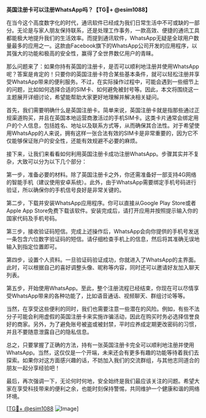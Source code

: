 **英国注册卡可以注册WhatsApp吗？【TG💪+ @esim1088】**

在当今这个高度数字化的时代，通讯软件已经成为我们日常生活中不可或缺的一部分。无论是与家人朋友保持联系，还是处理工作事务，一款高效、便捷的通讯工具都能极大地提升我们的生活效率。而提到通讯软件，WhatsApp无疑是全球用户数量最多的应用之一。这款由Facebook旗下的WhatsApp公司开发的应用程序，以其强大的功能和极高的安全性，赢得了全世界数亿用户的青睐。

那么问题来了：如果你持有英国的注册卡，是否可以顺利地注册并使用WhatsApp呢？答案是肯定的！只要你的英国注册卡符合某些基本条件，就可以轻松注册并享受WhatsApp带来的便利服务。不过，在实际操作过程中，可能会遇到一些细节上的问题，比如如何选择合适的SIM卡、如何避免被封号等。因此，本文将围绕这一主题展开详细讨论，希望能帮助大家更好地理解并解决相关疑问。

首先，我们需要明确什么是英国注册卡。简单来说，英国注册卡就是指那些通过正规渠道购买，并且在英国本地运营商激活过的手机SIM卡。这类卡片通常会绑定用户的个人信息，包括姓名、地址以及联系方式等，从而确保其合法性。对于希望使用WhatsApp的人来说，拥有这样一张合法有效的SIM卡是非常重要的，因为它不仅能够保证账户的安全性，还能有效规避不必要的麻烦。

接下来，让我们来看看如何利用英国注册卡成功注册WhatsApp。步骤其实并不复杂，大致可以分为以下几个部分：

第一步，准备必要的材料。除了英国注册卡之外，你还需准备好一部支持4G网络的智能手机（建议使用安卓系统）。此外，由于WhatsApp需要绑定手机号码进行验证，所以确保你的手机信号良好是非常关键的。

第二步，下载并安装WhatsApp应用程序。你可以直接从Google Play Store或者Apple App Store免费下载该软件。安装完成后，请打开应用并按照提示输入你的国家代码及手机号码。

第三步，接收验证码短信。完成上述操作后，WhatsApp会向你提供的手机号发送一条包含六位数字验证码的短信。请仔细检查手机上的信息，然后将其准确无误地输入到指定位置即可。

第四步，设置个人资料。一旦验证码验证成功，你就进入了WhatsApp的主界面。此时，可以根据自己的喜好调整头像、昵称等内容，同时还可以邀请好友加入聊天列表。

第五步，开始使用WhatsApp。至此，整个注册流程已经结束，你现在可以尽情享受WhatsApp带来的各种功能了，比如语音通话、视频聊天、群组讨论等等。

当然，在享受这些便利的同时，我们也需要注意一些潜在的风险。例如，有些不法分子可能会利用虚假的英国注册卡来实施诈骗活动，因此在购买时务必选择信誉良好的商家。另外，为了避免账号被盗或被封禁，平时应养成定期更改密码的习惯，并且不要随意泄露自己的隐私信息。

总之，只要掌握了正确的方法，持有一张英国注册卡完全可以顺利地注册并使用WhatsApp。当然，这仅仅是一个开端，未来还会有更多有趣的功能等待着我们去探索。如果你对这方面感兴趣的话，不妨加入我们的交流群组，与其他志同道合的朋友一起分享经验吧！

最后，再次强调一下，无论何时何地，安全始终是我们最应该关注的问题。希望大家在享受科技带来的便利之余，也能时刻保持警惕，共同维护一个健康和谐的网络环境。

[[TG💪+ @esim1088](https://t.me/s/esim1088) ![Image](https://i.postimg.cc/4NQfJmqS/Snipaste-2025-05-13-00-14-12.png)]